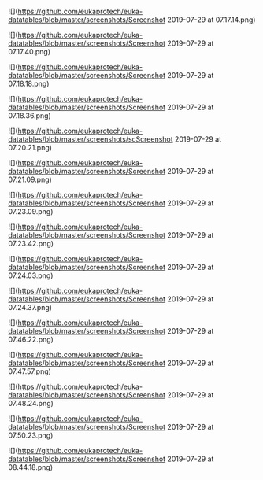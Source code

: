 ![](https://github.com/eukaprotech/euka-datatables/blob/master/screenshots/Screenshot 2019-07-29 at 07.17.14.png)

![](https://github.com/eukaprotech/euka-datatables/blob/master/screenshots/Screenshot 2019-07-29 at 07.17.40.png)

![](https://github.com/eukaprotech/euka-datatables/blob/master/screenshots/Screenshot 2019-07-29 at 07.18.18.png)

![](https://github.com/eukaprotech/euka-datatables/blob/master/screenshots/Screenshot 2019-07-29 at 07.18.36.png)

![](https://github.com/eukaprotech/euka-datatables/blob/master/screenshots/scScreenshot 2019-07-29 at 07.20.21.png)

![](https://github.com/eukaprotech/euka-datatables/blob/master/screenshots/Screenshot 2019-07-29 at 07.21.09.png)

![](https://github.com/eukaprotech/euka-datatables/blob/master/screenshots/Screenshot 2019-07-29 at 07.23.09.png)

![](https://github.com/eukaprotech/euka-datatables/blob/master/screenshots/Screenshot 2019-07-29 at 07.23.42.png)

![](https://github.com/eukaprotech/euka-datatables/blob/master/screenshots/Screenshot 2019-07-29 at 07.24.03.png)

![](https://github.com/eukaprotech/euka-datatables/blob/master/screenshots/Screenshot 2019-07-29 at 07.24.37.png)

![](https://github.com/eukaprotech/euka-datatables/blob/master/screenshots/Screenshot 2019-07-29 at 07.46.22.png)

![](https://github.com/eukaprotech/euka-datatables/blob/master/screenshots/Screenshot 2019-07-29 at 07.47.57.png)

![](https://github.com/eukaprotech/euka-datatables/blob/master/screenshots/Screenshot 2019-07-29 at 07.48.24.png)

![](https://github.com/eukaprotech/euka-datatables/blob/master/screenshots/Screenshot 2019-07-29 at 07.50.23.png)

![](https://github.com/eukaprotech/euka-datatables/blob/master/screenshots/Screenshot 2019-07-29 at 08.44.18.png)
